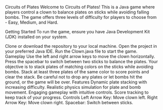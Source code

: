 Circuits of Plates
Welcome to Circuits of Plates! This is a Java game where players control a clown to balance plates on sticks while avoiding falling bombs. The game offers three levels of difficulty for players to choose from - Easy, Medium, and Hard.

Getting Started
To run the game, ensure you have Java Development Kit (JDK) installed on your system.

Clone or download the repository to your local machine.
Open the project in your preferred Java IDE.
Run the Clown.java file to start the game.
Gameplay
Use the left and right arrow keys to move the clown horizontally.
Press the spacebar to switch between two sticks to balance the plates.
Your objective is to stack plates of matching colors on the sticks while avoiding bombs.
Stack at least three plates of the same color to score points and clear the stack.
Be careful not to drop any plates or let bombs hit the ground, or the game will be over.
Features
Dynamic plate stacking with increasing difficulty.
Realistic physics simulation for plate and bomb movement.
Engaging gameplay with intuitive controls.
Score tracking to keep track of your progress.
Controls
Left Arrow Key: Move clown left.
Right Arrow Key: Move clown right.
Spacebar: Switch between sticks.
